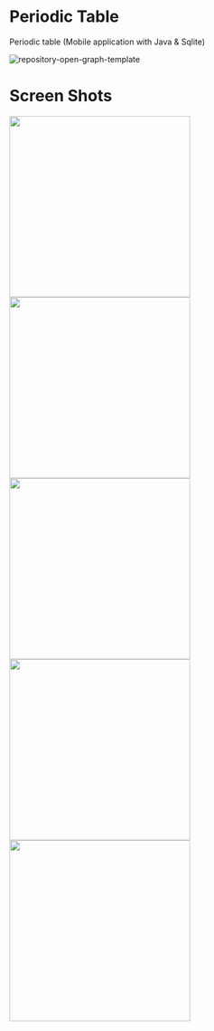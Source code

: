# Periodic Table 
Periodic table (Mobile application with Java &amp; Sqlite)

![repository-open-graph-template](https://user-images.githubusercontent.com/88054373/164564930-5d97f856-8a97-41a8-95f1-2e8edaaa480f.png)


# Screen Shots

<img src="https://user-images.githubusercontent.com/88054373/164568231-ce0e8b86-c4ea-4d55-bfca-0fd8bb456a18.png" width="320"><img src="https://user-images.githubusercontent.com/88054373/164568269-540684a4-8bb1-468b-aa99-9d3376a3a9f8.png" width="320">
<img src="https://user-images.githubusercontent.com/88054373/164568297-6b630cb7-5d06-4238-a5b8-842632acc723.png" width="320">
<img src="https://user-images.githubusercontent.com/88054373/164568343-e00ba8c0-88c2-4e79-884a-51ac56594798.png" width="320">
<img src="https://user-images.githubusercontent.com/88054373/164568373-461356f7-f0e3-4776-b11e-fe1a231e51ee.png" width="320">

